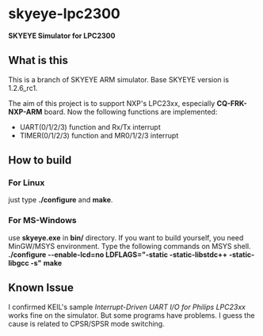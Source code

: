 # skyeye-lpc2300
**SKYEYE Simulator for LPC2300**

## What is this
This is a branch of SKYEYE ARM simulator. Base SKYEYE version is 1.2.6_rc1.

The aim of this project is to support NXP's LPC23xx, especially **CQ-FRK-NXP-ARM** board. Now the following functions are implemented:

* UART(0/1/2/3) function and Rx/Tx interrupt
* TIMER(0/1/2/3) function and MR0/1/2/3 interrupt

## How to build
### For Linux
just type **./configure** and **make**.
### For MS-Windows
use **skyeye.exe** in **bin/** directory.
If you want to build yourself, you need MinGW/MSYS environment. Type the following commands on MSYS shell.
 **./configure --enable-lcd=no LDFLAGS="-static -static-libstdc++ -static-libgcc -s"**
 **make**

## Known Issue
I confirmed KEIL's sample *Interrupt-Driven UART I/O for Philips LPC23xx* works fine on the simulator. But some programs have problems. I guess the cause is related to CPSR/SPSR mode switching.
